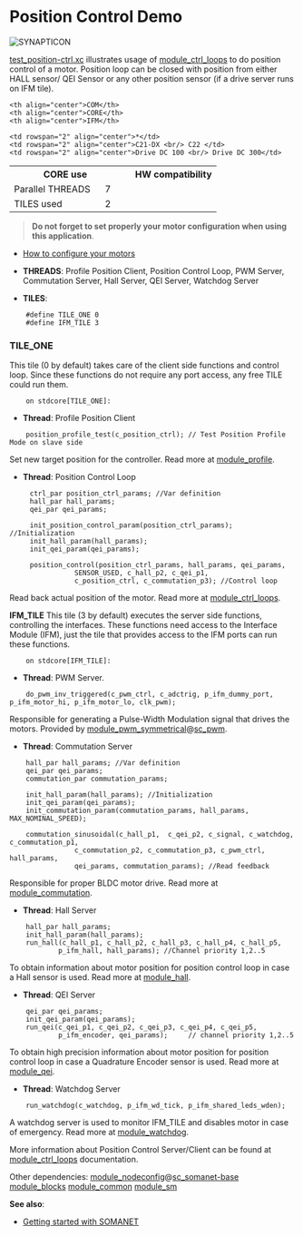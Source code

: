 Position Control Demo
=========================
![SYNAPTICON](https://s3-eu-west-1.amazonaws.com/synapticon-resources/images/logos/synapticon_fullname_blackoverwhite_280x48.png)

[test_position-ctrl.xc](https://github.com/synapticon/sc_sncn_motorctrl_sin/blob/master/test_position-ctrl/src/test_position-ctrl.xc) illustrates usage of [module_ctrl_loops][module_ctrl_loops] to do position control of a motor. Position loop can be closed with position from either HALL sensor/ QEI Sensor or any other position sensor (if a drive server runs on IFM tile).


<table align="center" cellpadding="5" width="80%">
<tr>
    <th colspan="2">CORE use</th>
    <td rowspan="3" width="1px"></td>
    <th colspan="3">HW compatibility</th>
</tr>
<tr>
    <td>Parallel THREADS</td>
    <td width="30px" align="center"> 7 </td>

    <th align="center">COM</th>
    <th align="center">CORE</th>
    <th align="center">IFM</th>
</tr>
<tr>
    <td>TILES used</td>
    <td width="30px" align="center"> 2 </td>

    <td rowspan="2" align="center">*</td>
    <td rowspan="2" align="center">C21-DX <br/> C22 </td>
    <td rowspan="2" align="center">Drive DC 100 <br/> Drive DC 300</td>
</tr>
</table>

> **Do not forget to set properly your motor configuration when using this application**.

<!-- - [Configure your node]() -->
- [How to configure your motors][how_to_configure_motors]

- **THREADS**: Profile Position Client, Position Control Loop, PWM Server, Commutation Server, Hall Server, QEI Server, Watchdog Server
- **TILES**:
```
	#define TILE_ONE 0
	#define IFM_TILE 3  
```
### **TILE_ONE**
This tile (0 by default) takes care of the client side functions and control loop. Since these functions do not require any port access, any free TILE could run them.
```
	on stdcore[TILE_ONE]:
```
- **Thread**: Profile Position Client
```
	position_profile_test(c_position_ctrl); // Test Position Profile Mode on slave side
```
Set new target position for the controller. Read more at [module_profile][module_profile].

- **Thread**: Position Control Loop
```
	 ctrl_par position_ctrl_params; //Var definition
	 hall_par hall_params;
	 qei_par qei_params;

	 init_position_control_param(position_ctrl_params); //Initialization
	 init_hall_param(hall_params);
	 init_qei_param(qei_params);

	 position_control(position_ctrl_params, hall_params, qei_params, 
				SENSOR_USED, c_hall_p2, c_qei_p1,
				c_position_ctrl, c_commutation_p3); //Control loop
```
Read back actual position of the motor. Read more at [module_ctrl_loops][module_ctrl_loops].

**IFM_TILE** 
This tile (3 by default) executes the server side functions, controlling the interfaces. These functions need access to the Interface Module (IFM), just the tile that provides access to the IFM ports can run these functions.  
```
	on stdcore[IFM_TILE]: 
```
- **Thread**: PWM Server.
```
	do_pwm_inv_triggered(c_pwm_ctrl, c_adctrig, p_ifm_dummy_port, p_ifm_motor_hi, p_ifm_motor_lo, clk_pwm);
```
Responsible for generating a Pulse-Width Modulation signal that drives the motors. Provided by [module_pwm_symmetrical][module_pwm_symmetrical]@[sc_pwm][sc_pwm].

- **Thread**: Commutation Server 
```
	hall_par hall_params; //Var definition
	qei_par qei_params;
	commutation_par commutation_params;

	init_hall_param(hall_params); //Initialization
	init_qei_param(qei_params);
	init_commutation_param(commutation_params, hall_params, MAX_NOMINAL_SPEED); 

	commutation_sinusoidal(c_hall_p1,  c_qei_p2, c_signal, c_watchdog, c_commutation_p1,
				c_commutation_p2, c_commutation_p3, c_pwm_ctrl, hall_params,
				qei_params, commutation_params); //Read feedback
```
Responsible for proper BLDC motor drive. Read more at [module_commutation][module_commutation].

- **Thread**: Hall Server
```
	hall_par hall_params;
	init_hall_param(hall_params);
	run_hall(c_hall_p1, c_hall_p2, c_hall_p3, c_hall_p4, c_hall_p5,
			p_ifm_hall, hall_params); //Channel priority 1,2..5
```
To obtain information about motor position for position control loop in case a Hall sensor is used. Read more at [module_hall][module_hall].

- **Thread**: QEI Server
```
	qei_par qei_params;
	init_qei_param(qei_params);
	run_qei(c_qei_p1, c_qei_p2, c_qei_p3, c_qei_p4, c_qei_p5,
			p_ifm_encoder, qei_params);  	// channel priority 1,2..5
```
To obtain high precision information about motor position for position control loop in case a Quadrature Encoder sensor is used. Read more at [module_qei][module_qei].

- **Thread**: Watchdog Server
```
	run_watchdog(c_watchdog, p_ifm_wd_tick, p_ifm_shared_leds_wden);
```
A watchdog server is used to monitor IFM_TILE and disables motor in case of emergency. Read more at [module_watchdog][module_watchdog].


More information about Position Control Server/Client can be found at [module_ctrl_loops][module_ctrl_loops] documentation.

Other dependencies: [module_nodeconfig][module_nodeconfig]@[sc_somanet-base][sc_somanet-base] [module_blocks][module_blocks] [module_common][module_common] [module_sm][module_sm] 

**See also**:

- [Getting started with SOMANET][getting_started_somanet]    


[sc_sncn_ethercat]:https://github.com/synapticon/sc_sncn_ethercat
[sc_pwm]: https://github.com/synapticon/sc_pwm
[sc_somanet-base]: https://github.com/synapticon/sc_somanet-base

[module_adc]: https://github.com/synapticon/sc_sncn_motorctrl_sin/tree/master/module_adc
[module_hall]: https://github.com/synapticon/sc_sncn_motorctrl_sin/tree/master/module_hall
[module_watchdog]: https://github.com/synapticon/sc_sncn_motorctrl_sin/tree/master/module_watchdog
[modle_ecat_drive]: https://github.com/synapticon/sc_sncn_motorctrl_sin/tree/master/module_ecat_drive
[module_ctrl_loops]: https://github.com/synapticon/sc_sncn_motorctrl_sin/tree/master/module_ctrl_loops
[module_blocks]: https://github.com/synapticon/sc_sncn_motorctrl_sin/tree/master/module_blocks
[module_qei]: https://github.com/synapticon/sc_sncn_motorctrl_sin/tree/master/module_qei
[module_commutation]: https://github.com/synapticon/sc_sncn_motorctrl_sin/tree/master/module_commutation
[module_gpio]: https://github.com/synapticon/sc_sncn_motorctrl_sin/tree/master/module_gpio
[module_common]: https://github.com/synapticon/sc_sncn_motorctrl_sin/tree/master/module_common
[module_sm]: https://github.com/synapticon/sc_sncn_motorctrl_sin/tree/master/module_sm
[module_homing]: https://github.com/synapticon/sc_sncn_motorctrl_sin/tree/master/module_homing
[module_profile]:https://github.com/synapticon/sc_sncn_motorctrl_sin/tree/master/module_profile

[module_ethercat]: https://github.com/synapticon/sc_sncn_ethercat/tree/master/module_ethercat

[module_pwm_symmetrical]: https://github.com/synapticon/sc_pwm/tree/master/module_pwm_symmetrical

[module_nodeconfig]: https://github.com/synapticon/sc_somanet-base/tree/master/module_nodeconfig

[how_to_configure_motors]: https://github.com/synapticon/sc_sncn_motorctrl_sin/blob/master/howto/HOW_TO_CONFIGURE_MOTORS.md
[getting_started_somanet]: http://doc.synapticon.com/wiki/index.php/Category:Getting_Started_with_SOMANET
